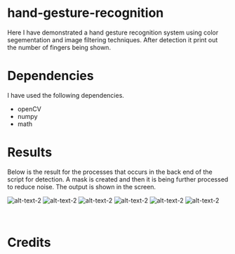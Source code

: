 # hand-gesture-recognition

Here I have demonstrated a hand gesture recognition system using color segementation and image filtering techniques. After detection it print out the number of fingers being shown.

# Dependencies 

I have used the following dependencies.

   * openCV
   * numpy
   * math

   
# Results

Below is the result for the processes that occurs in the back end of the script for detection. A mask is created and then it is being further processed to reduce noise. The output is shown in the screen. <br />


![alt-text-2](https://github.com/hasibzunair/hand-gesture-recognition/blob/master/0.PNG)
![alt-text-2](https://github.com/hasibzunair/hand-gesture-recognition/blob/master/1.PNG)
![alt-text-2](https://github.com/hasibzunair/hand-gesture-recognition/blob/master/2.PNG)
![alt-text-2](https://github.com/hasibzunair/hand-gesture-recognition/blob/master/3.PNG)
![alt-text-2](https://github.com/hasibzunair/hand-gesture-recognition/blob/master/4.PNG)
![alt-text-2](https://github.com/hasibzunair/hand-gesture-recognition/blob/master/5.PNG)

<br />

# Credits 


